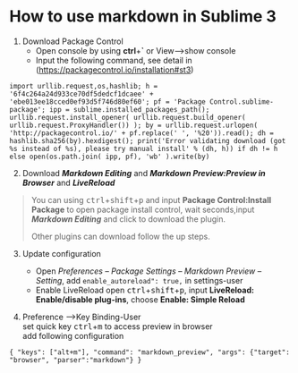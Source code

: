  How to use markdown in Sublime  3
================
1. Download Package Control  
    - Open console by using <b>ctrl</b>+<b>`</b> or View-->show console  
    - Input the following command, see detail in (https://packagecontrol.io/installation#st3)
```
import urllib.request,os,hashlib; h = '6f4c264a24d933ce70df5dedcf1dcaee' + 'ebe013ee18cced0ef93d5f746d80ef60'; pf = 'Package Control.sublime-package'; ipp = sublime.installed_packages_path(); urllib.request.install_opener( urllib.request.build_opener( urllib.request.ProxyHandler()) ); by = urllib.request.urlopen( 'http://packagecontrol.io/' + pf.replace(' ', '%20')).read(); dh = hashlib.sha256(by).hexdigest(); print('Error validating download (got %s instead of %s), please try manual install' % (dh, h)) if dh != h else open(os.path.join( ipp, pf), 'wb' ).write(by) 
```

2. Download <b>_Markdown Editing_</b> and <b>_Markdown Preview:Preview in Browser_</b> and 
<b>_LiveReload_</b>  
>  You can using <kbd>ctrl</kbd>+<kbd>shift</kbd>+<kbd>p</kbd>
>  and input <b>Package Control:Install Package</b> to open package install control,
>  wait seconds,input <b>_Markdown Editing_</b> and click to download the plugin.   
>
> Other plugins can download follow the up steps.  

3. Update configuration  
    - Open <i>Preferences – Package Settings – Markdown Preview – Setting</i>,
add ```enable_autoreload": true,``` in settings-user  
    - Enable LiveReload
open <kbd>ctrl</kbd>+<kbd>shift</kbd>+<kbd>p</kbd>, input <b>LiveReload: Enable/disable plug-ins</b>,
choose <b>Enable: Simple Reload</b>

4. Preference -->Key Binding-User  
set quick key <kbd>ctrl</kbd>+<kbd>m</kbd> to access preview in browser  
add following configuration
```
{ "keys": ["alt+m"], "command": "markdown_preview", "args": {"target": "browser", "parser":"markdown"} }
```